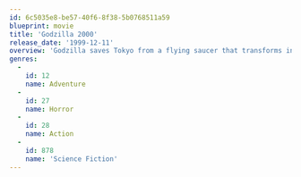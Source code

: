 ```yaml
---
id: 6c5035e8-be57-40f6-8f38-5b0768511a59
blueprint: movie
title: 'Godzilla 2000'
release_date: '1999-12-11'
overview: 'Godzilla saves Tokyo from a flying saucer that transforms into the beast Orga.'
genres:
  -
    id: 12
    name: Adventure
  -
    id: 27
    name: Horror
  -
    id: 28
    name: Action
  -
    id: 878
    name: 'Science Fiction'
---
```

